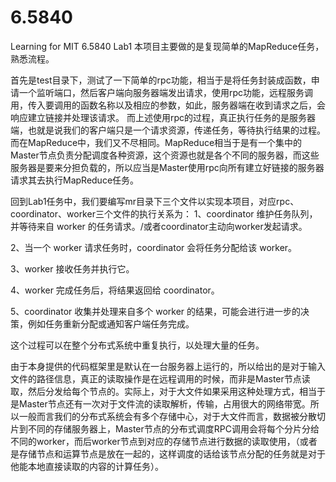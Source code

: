 # 6.5840
Learning for MIT 6.5840
Lab1
本项目主要做的是复现简单的MapReduce任务，熟悉流程。

首先是test目录下，测试了一下简单的rpc功能，相当于是将任务封装成函数，申请一个监听端口，然后客户端向服务器端发出请求，使用rpc功能，远程服务调用，传入要调用的函数名称以及相应的参数，如此，服务器端在收到请求之后，会响应建立链接并处理该请求。
而上述使用rpc的过程，真正执行任务的是服务器端，也就是说我们的客户端只是一个请求资源，传递任务，等待执行结果的过程。
而在MapReduce中，我们又不尽相同。MapReduce相当于是有一个集中的Master节点负责分配调度各种资源，这个资源也就是各个不同的服务器，而这些服务器是要来分担负载的，所以应当是Master使用rpc向所有建立好链接的服务器请求其去执行MapReduce任务。

回到Lab1任务中，我们要编写mr目录下三个文件以实现本项目，对应rpc、coordinator、worker三个文件的执行关系为：
1、coordinator 维护任务队列，并等待来自 worker 的任务请求。/或者coordinator主动向worker发起请求。

2、当一个 worker 请求任务时，coordinator 会将任务分配给该 worker。

3、worker 接收任务并执行它。

4、worker 完成任务后，将结果返回给 coordinator。

5、coordinator 收集并处理来自多个 worker 的结果，可能会进行进一步的决策，例如任务重新分配或通知客户端任务完成。

这个过程可以在整个分布式系统中重复执行，以处理大量的任务。

由于本身提供的代码框架里是默认在一台服务器上运行的，所以给出的是对于输入文件的路径信息，真正的读取操作是在远程调用的时候，而非是Master节点读取，然后分发给每个节点的。实际上，对于大文件如果采用这种处理方式，相当于是Master节点还有一次对于文件流的读取解析，传输，占用很大的网络带宽。所以一般而言我们的分布式系统会有多个存储中心，对于大文件而言，数据被分散切片到不同的存储服务器上，Master节点的分布式调度RPC调用会将每个分片分给不同的worker，而后worker节点到对应的存储节点进行数据的读取使用，（或者是存储节点和运算节点是放在一起的，这样调度的话给该节点分配的任务就是对于他能本地直接读取的内容的计算任务）。

